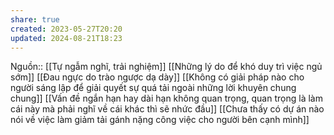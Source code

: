 ```yaml
---
share: true
created: 2023-05-27T20:20
updated: 2024-08-21T18:23
---
```

Nguồn:: [[Tự ngẫm nghĩ, trải nghiệm]]
[[Những lý do để khó duy trì việc ngủ sớm]] 
[[Đau ngực do trào ngược dạ dày]]
[[Không có giải pháp nào cho người sáng lập để giải quyết sự quá tải ngoài những lời khuyên chung chung]]
[[Vấn đề ngắn hạn hay dài hạn không quan trọng, quan trọng là làm cái này mà phải nghĩ về cái khác thì sẽ nhức đầu]] 
[[Chưa thấy có dự án nào nói về việc làm giảm tải gánh nặng công việc cho người bên cạnh mình]] 
